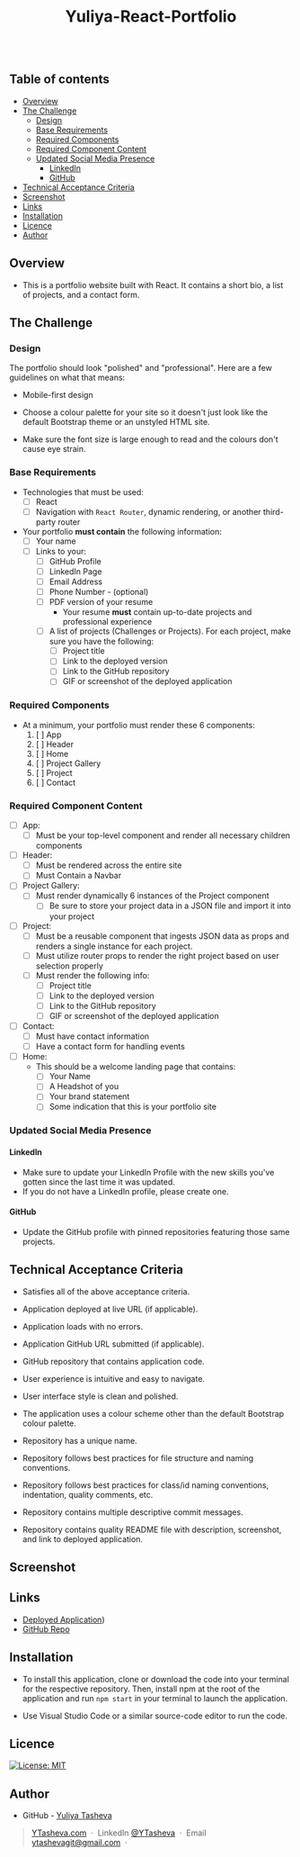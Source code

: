 <h1 align="center">Yuliya-React-Portfolio</h1>
  <br>
  <a href="https://github.com/YTasheva">
      <img src="https://img.shields.io/badge/SayThanks.io-%E2%98%BC-1EAEDB.svg?style=for-thebadge" alt=""></a>
  <a href="https://github.com/YTasheva/Yuliya-React-Portfolio/graphs/contributors">
      <img src="https://img.shields.io/github/contributors/YTasheva/Yuliya-React-Portfolio.svg?style=for-the-badge" alt=""></a>
  <a href="https://github.com/YTasheva/Yuliya-React-Portfolio/issues">
      <img src="https://img.shields.io/github/issues/YTasheva/yuliya-react-portfolio.svg?style=for-the-badge" alt=""></a>
  <a href="https://github.com/YTasheva/Yuliya-React-Portfolio/network/members">
      <img src="https://img.shields.io/github/forks/YTasheva/yuliya-react-portfolio.svg?style=for-the-badge" alt=""></a>

## Table of contents

- [Overview](#overview)
- [The Challenge](#the-challenge)
  - [Design](#design)
  - [Base Requirements](#base-requirements)
  - [Required Components](#required-components)
  - [Required Component Content](#required-component-content)
  - [Updated Social Media Presence](#updated-social-media-presence)
    - [LinkedIn](#linkedin)
    - [GitHub](#github)
- [Technical Acceptance Criteria](#acceptance-criteria)
- [Screenshot](#screenshot)
- [Links](#links)
- [Installation](#installation)
- [Licence](#licence)
- [Author](#author)

## Overview

- This is a portfolio website built with React. It contains a short bio, a list of projects, and a contact form.

## The Challenge

### Design

The portfolio should look "polished" and "professional". Here are a few guidelines on what that means:

- Mobile-first design

- Choose a colour palette for your site so it doesn't just look like the default Bootstrap theme or an unstyled HTML site.

- Make sure the font size is large enough to read and the colours don't cause eye strain.

### Base Requirements

- Technologies that must be used:
  - [ ] React
  - [ ] Navigation with `React Router`, dynamic rendering, or another third-party router
- Your portfolio **must contain** the following information:
  - [ ] Your name
  - [ ] Links to your:
    - [ ] GitHub Profile
    - [ ] LinkedIn Page
    - [ ] Email Address
    - [ ] Phone Number - (optional)
    - [ ] PDF version of your resume
      - Your resume **must** contain up-to-date projects and professional experience
    - [ ] A list of projects (Challenges or Projects). For each project, make sure you have the following:
      - [ ] Project title
      - [ ] Link to the deployed version
      - [ ] Link to the GitHub repository
      - [ ] GIF or screenshot of the deployed application

### Required Components

- At a minimum, your portfolio must render these 6 components:
  1. [ ] App
  2. [ ] Header
  3. [ ] Home
  4. [ ] Project Gallery
  5. [ ] Project
  6. [ ] Contact

### Required Component Content

- [ ] App:
  - [ ] Must be your top-level component and render all necessary children components
- [ ] Header:
  - [ ] Must be rendered across the entire site
  - [ ] Must Contain a Navbar
- [ ] Project Gallery:
  - [ ] Must render dynamically 6 instances of the Project component
    - [ ] Be sure to store your project data in a JSON file and import it into your project
- [ ] Project:
  - [ ] Must be a reusable component that ingests JSON data as props and renders a single instance for each project.
  - [ ] Must utilize router props to render the right project based on user selection properly
  - [ ] Must render the following info:
    - [ ] Project title
    - [ ] Link to the deployed version
    - [ ] Link to the GitHub repository
    - [ ] GIF or screenshot of the deployed application
- [ ] Contact:
  - [ ] Must have contact information
  - [ ] Have a contact form for handling events
- [ ] Home:
  - This should be a welcome landing page that contains:
    - [ ] Your Name
    - [ ] A Headshot of you
    - [ ] Your brand statement
    - [ ] Some indication that this is your portfolio site

### Updated Social Media Presence

#### LinkedIn

- Make sure to update your LinkedIn Profile with the new skills you've gotten since the last time it was updated.
- If you do not have a LinkedIn profile, please create one.

#### GitHub

- Update the GitHub profile with pinned repositories featuring those same projects.

## Technical Acceptance Criteria

- Satisfies all of the above acceptance criteria.

- Application deployed at live URL (if applicable).

- Application loads with no errors.

- Application GitHub URL submitted (if applicable).

- GitHub repository that contains application code.

- User experience is intuitive and easy to navigate.

- User interface style is clean and polished.

- The application uses a colour scheme other than the default Bootstrap colour palette.

- Repository has a unique name.

- Repository follows best practices for file structure and naming conventions.

- Repository follows best practices for class/id naming conventions, indentation, quality comments, etc.

- Repository contains multiple descriptive commit messages.

- Repository contains quality README file with description, screenshot, and link to deployed application.

## Screenshot

## Links

- [Deployed Application](https://yuliya-react-portfolio.netlify.app/))
- [GitHub Repo](https://github.com/YTasheva/Yuliya-React-Portfolio)

## Installation

- To install this application, clone or download
  the code into your terminal for the respective repository. Then, install npm at the root of the application and run `npm start` in your terminal to launch the application.

- Use Visual Studio Code or a similar source-code editor to run the code.

## Licence

[![License: MIT](https://img.shields.io/badge/License-MIT-yellow.svg)](https://opensource.org/licenses/MIT)

## Author

- GitHub - [Yuliya Tasheva](https://github.com/YTasheva)

> [YTasheva.com](#) &nbsp;&middot;&nbsp;
> LinkedIn [@YTasheva](https://github.com/YTasheva) &nbsp;&middot;&nbsp;
> Email [ytashevagit@gmail.com](#) &nbsp;&middot;&nbsp;
